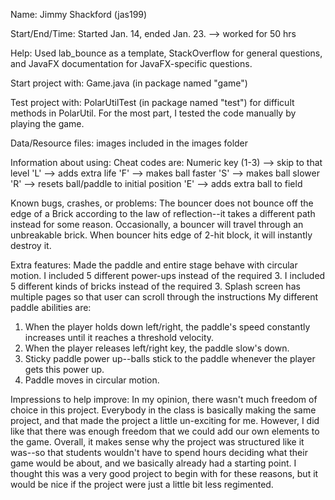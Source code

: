 Name: Jimmy Shackford (jas199)

Start/End/Time: Started Jan. 14, ended Jan. 23. --> worked for 50 hrs

Help: Used lab_bounce as a template, StackOverflow for general questions, and JavaFX documentation for JavaFX-specific questions.

Start project with: Game.java (in package named "game")

Test project with: PolarUtilTest (in package named "test") for difficult methods in PolarUtil. For the most part, I tested the code manually by playing the game.

Data/Resource files: images included in the images folder

Information about using: Cheat codes are:
	Numeric key (1-3) --> skip to that level
	'L' --> adds extra life
	'F' --> makes ball faster
	'S' --> makes ball slower
	'R' --> resets ball/paddle to initial position
	'E' --> adds extra ball to field

Known bugs, crashes, or problems: The bouncer does not bounce off the edge of a Brick according to the law of reflection--it takes a different path instead for some reason. Occasionally, a bouncer will travel through an unbreakable brick. When bouncer hits edge of 2-hit block, it will instantly destroy it.

Extra features: Made the paddle and entire stage behave with circular motion.
I included 5 different power-ups instead of the required 3.
I included 5 different kinds of bricks instead of the required 3.
Splash screen has multiple pages so that user can scroll through the instructions
My different paddle abilities are:
1. When the player holds down left/right, the paddle's speed constantly increases until it reaches a threshold velocity.
2. When the player releases left/right key, the paddle slow's down.
3. Sticky paddle power up--balls stick to the paddle whenever the player gets this power up.
4. Paddle moves in circular motion.

Impressions to help improve: In my opinion, there wasn't much freedom of choice in this project. Everybody in the class is basically making the same project, and that made the project a little un-exciting for me. However, I did like that there was enough freedom that we could add our own elements to the game. Overall, it makes sense why the project was structured like it was--so that students wouldn't have to spend hours deciding what their game would be about, and we basically already had a starting point. I thought this was a very good project to begin with for these reasons, but it would be nice if the project were just a little bit less regimented.
